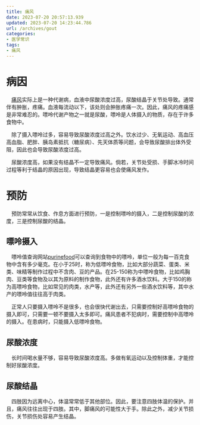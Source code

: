 ```yaml
---
title: 痛风
date: 2023-07-20 20:57:13.939
updated: 2023-07-20 14:23:44.786
url: /archives/gout
categories: 
- 医学常识
tags: 
- 痛风
---
```




# 病因

&emsp;[痛风](https://zh.wikipedia.org/zh-hans/%E7%97%9B%E9%A3%8E)实际上是一种代谢病，血液中尿酸浓度过高，尿酸结晶于关节处导致。通常伴有肿胀，疼痛。血液每流动以下，该处则会肿胀疼痛一次。因此，痛风的疼痛感是非常难忍的。嘌呤代谢产物之一就是尿酸，嘌呤是人体摄入的物质，存在于许多食物中。

&emsp;除了摄入嘌呤过多，容易导致尿酸浓度过高之外。饮水过少、无氧运动、高血压高血脂、肥胖、胰岛素抵抗（糖尿病）、先天体质等问题，会导致尿酸排出体外受阻，因此也会导致尿酸浓度过高。

&emsp;尿酸浓度高，如果没有结晶不一定导致痛风。倘若，关节处受损、手脚冰冷时间过程等利于结晶的原因出现，导致结晶更容易也会使痛风发作。

# 预防

&emsp;预防常常从饮食、作息方面进行预防，一是控制嘌呤的摄入，二是控制尿酸的浓度，三是控制尿酸的结晶。

## 嘌呤摄入

&emsp;嘌呤值查询网站[purinefood](https://purinefood.com/)可以查询到食物中的嘌呤，单位一般为每一百克食物中含有多少毫克。在小于25时，称为低嘌呤食物，比如大部分蔬菜、蛋类、米类、味精等制作过程中不含肉、豆的产品。在25-150称为中嘌呤食物，比如鸡胸肉、豆类等食物及以其为原料的制作食物，此外还有许多酒水饮料。大于150的称为高嘌呤食物，比如常见的肉类，水产等，此外还有另外一些酒水饮料等，其中水产的嘌呤值往往高于肉类。

&emsp;正常人只要摄入嘌呤不是很多，也会很快代谢出去，只需要控制好高嘌呤食物的摄入即可，只需要一顿不要摄入太多即可。痛风患者不犯病时，需要控制中高嘌呤的摄入。在患病时，只能摄入低嘌呤食物。

## 尿酸浓度

&emsp;长时间喝水量不够，容易导致尿酸浓度高。多做有氧运动以及控制体重，才能控制好尿酸浓度。

## 尿酸结晶

&emsp;四肢因为远离中心，体温常常低于其他部位。因此，要注意四肢体温的保护。并且，痛风往往出现于四肢。其中，脚痛风的可能性大于手。除此之外，减少关节损伤，关节损伤处容易产生结晶。